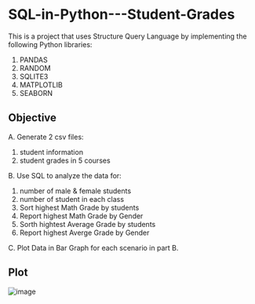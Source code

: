 # SQL-in-Python---Student-Grades
This is a project that uses Structure Query Language by implementing the following Python libraries: 
1. PANDAS
2. RANDOM
3. SQLITE3
4. MATPLOTLIB
5. SEABORN

## Objective
A. Generate 2 csv files: 
1. student information
2. student grades in 5 courses

B. Use SQL to analyze the data for: 
1. number of male &amp; female students
2. number of student in each class
3. Sort highest Math Grade by students
4. Report highest Math Grade by Gender
5. Sorth hightest Average Grade by students
6. Report highest Averge Grade by Gender

C. Plot Data in Bar Graph for each scenario in part B. 

## Plot
![image](https://github.com/user-attachments/assets/fcbad9f9-c050-4b8f-80cc-0f0888428dad)

